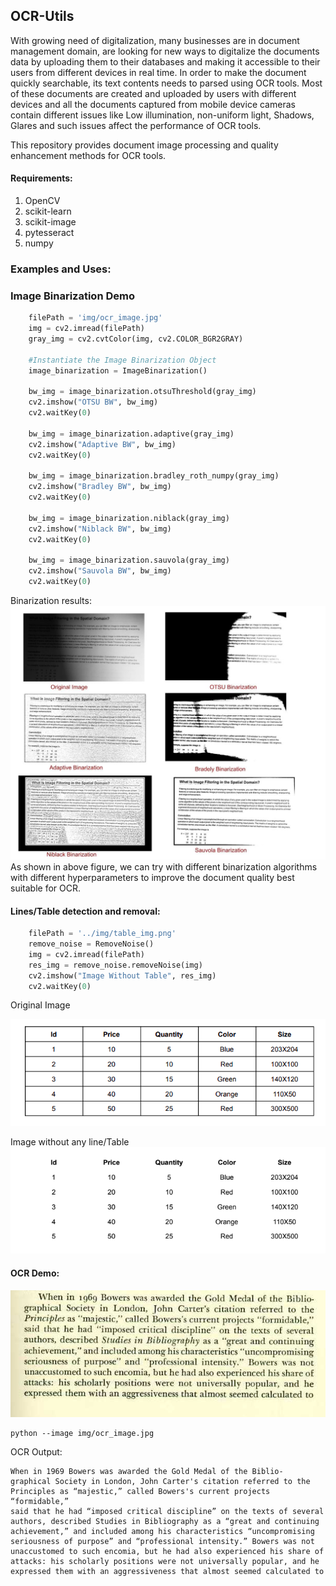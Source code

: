 ## OCR-Utils

With growing need of digitalization, many businesses are in document management domain, are looking for new ways to digitalize the documents data by uploading them to their databases and making it accessible to their users from different devices in real time. In order to make the document quickly searchable, its text contents needs to parsed using OCR tools.
Most of these documents are created and uploaded by users with different devices and all the documents captured from mobile device cameras contain different issues like Low illumination, non-uniform light, Shadows, Glares and such issues affect the performance of OCR tools.

This repository provides document image processing and quality enhancement methods for OCR tools.

#### Requirements:
1. OpenCV
2. scikit-learn
3. scikit-image
4. pytesseract
5. numpy

### Examples and Uses:

### Image Binarization Demo
```` python
    filePath = 'img/ocr_image.jpg'
    img = cv2.imread(filePath)
    gray_img = cv2.cvtColor(img, cv2.COLOR_BGR2GRAY)
    
    #Instantiate the Image Binarization Object
    image_binarization = ImageBinarization()

    bw_img = image_binarization.otsuThreshold(gray_img)
    cv2.imshow("OTSU BW", bw_img)
    cv2.waitKey(0)

    bw_img = image_binarization.adaptive(gray_img)
    cv2.imshow("Adaptive BW", bw_img)
    cv2.waitKey(0)

    bw_img = image_binarization.bradley_roth_numpy(gray_img)
    cv2.imshow("Bradley BW", bw_img)
    cv2.waitKey(0)

    bw_img = image_binarization.niblack(gray_img)
    cv2.imshow("Niblack BW", bw_img)
    cv2.waitKey(0)

    bw_img = image_binarization.sauvola(gray_img)
    cv2.imshow("Sauvola BW", bw_img)
    cv2.waitKey(0)
````
Binarization results:
![Alt text](img/binarization_results.jpg?raw=true "Binarization Results")
As shown in above figure, we can try with different binarization algorithms with different hyperparameters to improve the document quality best suitable for OCR.


#### Lines/Table detection and removal:
```python
    filePath = '../img/table_img.png'
    remove_noise = RemoveNoise()
    img = cv2.imread(filePath)
    res_img = remove_noise.removeNoise(img)
    cv2.imshow("Image Without Table", res_img)
    cv2.waitKey(0)
```

Original Image

![Alt text](img/table_img.png?raw=true "Table")

Image without any line/Table
![Alt text](img/Image_Without_Table.png?raw=true "Table Removed")

#### OCR Demo:
![Alt text](img/ocr_image.jpg?raw=true "OCR Image")

```commandline
python --image img/ocr_image.jpg
```
OCR Output:
```text
When in 1969 Bowers was awarded the Gold Medal of the Biblio- 
graphical Society in London, John Carter's citation referred to the 
Principles as “majestic,” called Bowers's current projects “formidable,” 
said that he had “imposed critical discipline” on the texts of several 
authors, described Studies in Bibliography as a “great and continuing 
achievement,” and included among his characteristics “uncompromising 
seriousness of purpose” and “professional intensity.” Bowers was not 
unaccustomed to such encomia, but he had also experienced his share of 
attacks: his scholarly positions were not universally popular, and he 
expressed them with an aggressiveness that almost seemed calculated to
```
